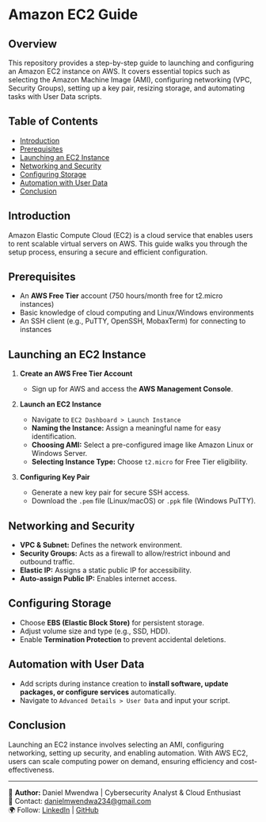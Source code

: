 # Amazon EC2 Guide

## Overview
This repository provides a step-by-step guide to launching and configuring an Amazon EC2 instance on AWS. It covers essential topics such as selecting the Amazon Machine Image (AMI), configuring networking (VPC, Security Groups), setting up a key pair, resizing storage, and automating tasks with User Data scripts.
  
## Table of Contents  
- [Introduction](#introduction) 
- [Prerequisites](#prerequisites) 
- [Launching an EC2 Instance](#launching-an-ec2-instance)
- [Networking and Security](#networking-and-security)
- [Configuring Storage](#configuring-storage)
- [Automation with User Data](#automation-with-user-data)
- [Conclusion](#conclusion)

## Introduction
Amazon Elastic Compute Cloud (EC2) is a cloud service that enables users to rent scalable virtual servers on AWS. This guide walks you through the setup process, ensuring a secure and efficient configuration.

## Prerequisites
- An **AWS Free Tier** account (750 hours/month free for t2.micro instances)
- Basic knowledge of cloud computing and Linux/Windows environments
- An SSH client (e.g., PuTTY, OpenSSH, MobaxTerm) for connecting to instances

## Launching an EC2 Instance
1. **Create an AWS Free Tier Account**  
   - Sign up for AWS and access the **AWS Management Console**.
   
2. **Launch an EC2 Instance**  
   - Navigate to `EC2 Dashboard > Launch Instance`
   - **Naming the Instance:** Assign a meaningful name for easy identification.
   - **Choosing AMI:** Select a pre-configured image like Amazon Linux or Windows Server.
   - **Selecting Instance Type:** Choose `t2.micro` for Free Tier eligibility.

3. **Configuring Key Pair**  
   - Generate a new key pair for secure SSH access.
   - Download the `.pem` file (Linux/macOS) or `.ppk` file (Windows PuTTY).

## Networking and Security
- **VPC & Subnet:** Defines the network environment.
- **Security Groups:** Acts as a firewall to allow/restrict inbound and outbound traffic.
- **Elastic IP:** Assigns a static public IP for accessibility.
- **Auto-assign Public IP:** Enables internet access.

## Configuring Storage
- Choose **EBS (Elastic Block Store)** for persistent storage.
- Adjust volume size and type (e.g., SSD, HDD).
- Enable **Termination Protection** to prevent accidental deletions.

## Automation with User Data
- Add scripts during instance creation to **install software, update packages, or configure services** automatically.
- Navigate to `Advanced Details > User Data` and input your script.

## Conclusion
Launching an EC2 instance involves selecting an AMI, configuring networking, setting up security, and enabling automation. With AWS EC2, users can scale computing power on demand, ensuring efficiency and cost-effectiveness.

---

🔗 **Author:** Daniel Mwendwa | Cybersecurity Analyst & Cloud Enthusiast  
📧 Contact: [danielmwendwa234@gmail.com](mailto:danielmwendwa234@gmail.com)  
🌍 Follow: [LinkedIn](https://www.linkedin.com/in/daniel-mwendwa-mwithui) | [GitHub](https://github.com/daniel-mwendwa)  
